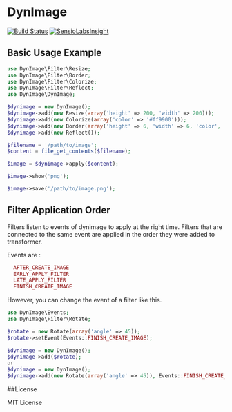 # DynImage

[![Build Status](https://travis-ci.org/pizzavomito/dynimage.png)](https://travis-ci.org/pizzavomito/dynimage)
[![SensioLabsInsight](https://insight.sensiolabs.com/projects/b79e32da-ab28-4697-b0b6-f3c5b13c07cd/mini.png)](https://insight.sensiolabs.com/projects/b79e32da-ab28-4697-b0b6-f3c5b13c07cd)

## Basic Usage Example

```php
use DynImage\Filter\Resize;
use DynImage\Filter\Border;
use DynImage\Filter\Colorize;
use DynImage\Filter\Reflect;
use DynImage\DynImage;

$dynimage = new DynImage();
$dynimage->add(new Resize(array('height' => 200, 'width' => 200)));
$dynimage->add(new Colorize(array('color' => '#ff9900')));
$dynimage->add(new Border(array('height' => 6, 'width' => 6, 'color', '#000')));
$dynimage->add(new Reflect());

$filename = '/path/to/image';
$content = file_get_contents($filename);

$image = $dynimage->apply($content);

$image->show('png');

$image->save('/path/to/image.png');
```
## Filter Application Order

Filters listen to events of dynimage to apply at the right time. 
Filters that are connected to the same event are applied in the order they were added to transformer.

Events are :
```php
  AFTER_CREATE_IMAGE
  EARLY_APPLY_FILTER
  LATE_APPLY_FILTER
  FINISH_CREATE_IMAGE
```

However, you can change the event of a filter like this.
```php
use DynImage\Events;
use DynImage\Filter\Rotate;

$rotate = new Rotate(array('angle' => 45));
$rotate->setEvent(Events::FINISH_CREATE_IMAGE);

$dynimage = new DynImage();
$dynimage->add($rotate);
or
$dynimage = new DynImage();
$dynimage->add(new Rotate(array('angle' => 45)), Events::FINISH_CREATE_IMAGE);

```
##License

MIT License
